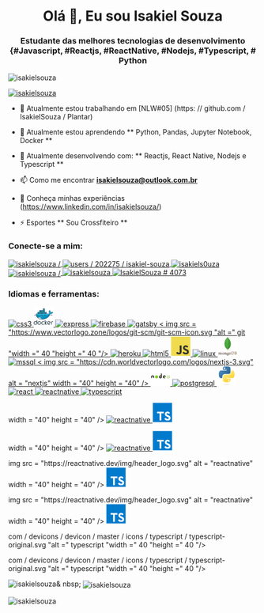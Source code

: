 <h1 align = "center"> Olá 👋, Eu sou Isakiel Souza </h1>
<h3 align = "center"> Estudante das melhores tecnologias de desenvolvimento {#Javascript, #Reactjs, #ReactNative, #Nodejs, #Typescript, # Python </h3>

<p align = "left"> <img src = "https://komarev.com/ghpvc/?username=isakielsouza&label=Profile%20views&color=0e75b6&style=flat" alt = "isakielsouza" /> </ p>

<p align = "left"> <a href="https://github.com/ryo-ma/github-profile-trophy"> <img src = "https: //github-profile-trophy.vercel .app /? username = isakielsouza "alt =" isakielsouza "/> </a> </p>

- 🔭 Atualmente estou trabalhando em [NLW#05] (https: // github.com / IsakielSouza / Plantar)

- 🌱 Atualmente estou aprendendo ** Python, Pandas, Jupyter Notebook, Docker **

- 💬 Atualmente desenvolvendo com: ** Reactjs, React Native, Nodejs e Typescript **

- 📫 Como me encontrar **isakielsouza@outlook.com.br**

- 📄 Conheça minhas experiências (https://www.linkedin.com/in/isakielsouza/)

- ⚡ Esportes ** Sou Crossfiteiro **

<h3 align = "left"> Conecte-se a mim: </h3>
<p align = "left">
<a href="https://linkedin.com/in/isakielsouza/" target="blank"> <img align = "center" src = "https://raw.githubusercontent.com/rahuldkjain/ github-profile-readme-generator / neutral-icons / src / images / icons / Social / linked-in-alt.svg "alt =" isakielsouza / "height =" 30 "largura =" 40 "/> </a>
<a href="https://stackoverflow.com/users/users/202275/isakiel-souza" target="blank"> <img align = "center" src = "https://raw.githubusercontent.com/rahuldkjain /github-profile-readme-generator/neutral-icons/src/images/icons/Social/stack-overflow.svg "alt =" users / 202275 / isakiel-souza "height =" 30 "largura =" 40 "/> </a>
<a href="https://fb.com/isakiels0uza" target="blank"> <img align = "center" src = "https://raw.githubusercontent.com/rahuldkjain/github-profile -readme-generator / neutral-icons / src / images / icons / Social / facebook.svg "alt =" isakiels0uza "height =" 30 "width =" 40 "/> </a>
<a href="https://instagram.com/isakielsouza/" target="blank"> <img align = "center" src = "https://raw.githubusercontent.com/rahuldkjain/github-profile-readme- generator / neutral-icons / src / images / icons / Social / instagram.svg "alt =" isakielsouza / "height =" 30 "width =" 40 "/> </a>
<a href =" https: // www .hackerrank.com / isakielsouza "target =" blank "> <img align =" center "src =" https://raw.githubusercontent.com/rahuldkjain/github-profile-readme-generator/neutral-icons/src/images /icons/Social/hackerrank.svg "alt =" isakielsouza "height =" 30 "width =" 40 "/> </a>
<a href =" https://discord.gg/IsakielSouza#4073 "target =" em branco "> <img align ="center "src =" https://raw.githubusercontent.com/rahuldkjain/github-profile-readme-generator/neutral-icons/src/images/icons/Social/discord.svg "alt =" IsakielSouza # 4073 "height = "30" largura = "40" /> </a>
</p>

<h3 align = "left"> Idiomas e ferramentas: </h3>
<p align = "left"> <a href="https://www.w3schools.com/css/" target="_blank"> <img src = "https://raw.githubusercontent.com/devicons/devicon /master/icons/css3/css3-original-wordmark.svg "alt =" css3 "width =" 40 "height =" 40 "/> </a> <a href =" https://www.docker.com / "target =" _ blank "> <img src =" https://raw.githubusercontent.com/devicons/devicon/master/icons/docker/docker-original-wordmark.svg "alt =" docker "width =" 40 "height =" 40 "/> </a> <a href="https://expressjs.com" target="_blank"> <img src =" https: //raw.githubusercontent.com / devicons / devicon / master / icons / express / express-original-wordmark.svg "alt =" express "width =" 40 "height =" 40 "/> </a> <a href =" https: // firebase.google.com/ "target =" _ blank "> <img src =" https://www.vectorlogo.zone/logos/firebase/firebase-icon.svg "alt =" firebase "width =" 40 "height = "40" /> </a> <a href="https://www.gatsbyjs.com/" target="_blank"> <img src = "https://www.vectorlogo.zone/logos/gatsbyjs/ gatsbyjs-icon.svg "alt =" gatsby "width =" 40 "height =" 40 "/> </a> <a href="https://git-scm.com/" target="_blank"> < img src = "https://www.vectorlogo.zone/logos/git-scm/git-scm-icon.svg "alt =" git "width =" 40 "height =" 40 "/> </a> <a href =" https://heroku.com "target =" _ blank "> <img src =" https://www.vectorlogo.zone/logos/heroku/heroku-icon.svg "alt =" heroku "largura =" 40 "altura = "40" /> </a> <a href="https://www.w3.org/html/" target="_blank"> <img src = "https://raw.githubusercontent.com/devicons /devicon/master/icons/html5/html5-original-wordmark.svg "alt =" html5 "width =" 40 "height =" 40 "/> </a> <a href =" https: //developer.mozilla .org / en-US / docs / Web / JavaScript "target ="_blank "> <img src =" https://raw.githubusercontent.com/devicons/devicon/master/icons/javascript/javascript-original.svg "alt =" javascript "width =" 40 "height =" 40 "/ > </a> <a href="https://www.linux.org/" target="_blank"> <img src = "https://raw.githubusercontent.com/devicons/devicon/master/icons/ linux / linux-original.svg "alt =" linux "width =" 40 "height =" 40 "/> </a> <a href =" https://www.mongodb.com/ "target =" _ blank " > <img src = "https://raw.githubusercontent.com/devicons/devicon/master/icons/mongodb/mongodb-original-wordmark.svg" alt = "mongodb" width = "40" height = "40" / ></a> <a href="https://www.microsoft.com/en-us/sql-server" target="_blank"> <img src = "https://cdn.worldvectorlogo.com/logos/ microsoft-sql-server.svg "alt =" mssql "width =" 40 "height =" 40 "/> </a> <a href="https://nextjs.org/" target="_blank"> < img src = "https://cdn.worldvectorlogo.com/logos/nextjs-3.svg" alt = "nextjs" width = "40" height = "40" /> </a> <a href = "https: //nodejs.org "target =" _ blank "> <img src =" https://raw.githubusercontent.com/devicons/devicon/master/icons/nodejs/nodejs-original-wordmark.svg "alt =" nodejs " largura = "40"height = "40" /> </a> <a href="https://www.postgresql.org" target="_blank"> <img src = "https://raw.githubusercontent.com/devicons/devicon /master/icons/postgresql/postgresql-original-wordmark.svg "alt =" postgresql "width =" 40 "height =" 40 "/> </a> <a href =" https://www.python.org "target =" _ blank "> <img src =" https://raw.githubusercontent.com/devicons/devicon/master/icons/python/python-original.svg "alt =" python "width =" 40 "height = "40" /> </a> <a href="https://reactjs.org/" target="_blank"> <img src = "https: //raw.githubusercontent.com / devicons / devicon / master / icons / react / react-original-wordmark.svg "alt =" react "width =" 40 "height =" 40 "/> </a> <a href =" https: // reactnative.dev/ "target =" _ blank "> <img src =" https://reactnative.dev/img/header_logo.svg "alt =" reactnative "width =" 40 "height =" 40 "/> </ a > <a href="https://www.typescriptlang.org/" target="_blank"> <img src = "https://raw.githubusercontent.com/devicons/devicon/master/icons/typescript/typescript- original.svg "alt =" typescript "largura =" 40 "height =" 40 "/> </a> </p>width = "40" height = "40" /> </a> <a href="https://reactnative.dev/" target="_blank"> <img src = "https://reactnative.dev/img /header_logo.svg "alt =" reactnative "width =" 40 "height =" 40 "/> </a> <a href="https://www.typescriptlang.org/" target="_blank"> <img src = "https://raw.githubusercontent.com/devicons/devicon/master/icons/typescript/typescript-original.svg" alt = "typescript" width = "40" height = "40" /> </a> </p>width = "40" height = "40" /> </a> <a href="https://reactnative.dev/" target="_blank"> <img src = "https://reactnative.dev/img /header_logo.svg "alt =" reactnative "width =" 40 "height =" 40 "/> </a> <a href="https://www.typescriptlang.org/" target="_blank"> <img src = "https://raw.githubusercontent.com/devicons/devicon/master/icons/typescript/typescript-original.svg" alt = "typescript" width = "40" height = "40" /> </a> </p>img src = "https://reactnative.dev/img/header_logo.svg" alt = "reactnative" width = "40" height = "40" /> </a> <a href = "https: // www. typescriptlang.org/ "target =" _ blank "> <img src =" https://raw.githubusercontent.com/devicons/devicon/master/icons/typescript/typescript-original.svg "alt =" typescript "width =" 40 "altura =" 40 "/> </a> </p>img src = "https://reactnative.dev/img/header_logo.svg" alt = "reactnative" width = "40" height = "40" /> </a> <a href = "https: // www. typescriptlang.org/ "target =" _ blank "> <img src =" https://raw.githubusercontent.com/devicons/devicon/master/icons/typescript/typescript-original.svg "alt =" typescript "width =" 40 "altura =" 40 "/> </a> </p>com / devicons / devicon / master / icons / typescript / typescript-original.svg "alt =" typescript "width =" 40 "height =" 40 "/> </a> </p>com / devicons / devicon / master / icons / typescript / typescript-original.svg "alt =" typescript "width =" 40 "height =" 40 "/> </a> </p>

<p> <img align = "left" src = "https://github-readme-stats.vercel.app/api/top-langs?username=isakielsouza&show_icons=true&locale=en&layout=compact" alt = "isakielsouza" /> </p>

<p> & nbsp; <img align = "center" src = "https://github-readme-stats.vercel.app/api?username=isakielsouza&show_icons=true&locale=en" alt = "isakielsouza" /> </p>

<p> <img align = "center" src = "https://github-readme-streak-stats.herokuapp.com/?user=isakielsouza&" alt = "isakielsouza" /> </p>
